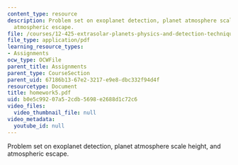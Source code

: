 ```yaml
---
content_type: resource
description: Problem set on exoplanet detection, planet atmosphere scale height, and
  atmospheric escape.
file: /courses/12-425-extrasolar-planets-physics-and-detection-techniques-fall-2007/b0e5c99207a52cdb5698e2688d1c72c6_homework5.pdf
file_type: application/pdf
learning_resource_types:
- Assignments
ocw_type: OCWFile
parent_title: Assignments
parent_type: CourseSection
parent_uid: 67186b13-67e2-3217-e9e8-dbc332f94d4f
resourcetype: Document
title: homework5.pdf
uid: b0e5c992-07a5-2cdb-5698-e2688d1c72c6
video_files:
  video_thumbnail_file: null
video_metadata:
  youtube_id: null
---
```

Problem set on exoplanet detection, planet atmosphere scale height, and atmospheric escape.


